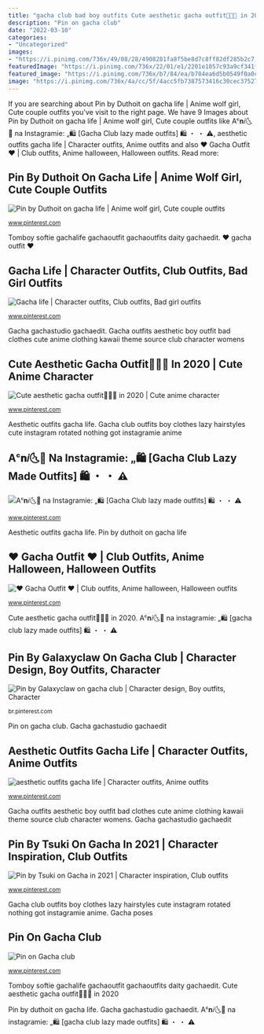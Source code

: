 ```yaml
---
title: "gacha club bad boy outfits Cute aesthetic gacha outfit🥴🤚🏻 in 2020"
description: "Pin on gacha club"
date: "2022-03-10"
categories:
- "Uncategorized"
images:
- "https://i.pinimg.com/736x/49/08/28/4908281fa8f5be8d7c8ff82df285b2c7.jpg"
featuredImage: "https://i.pinimg.com/736x/22/01/e1/2201e1057c93a9cf341fe29de77cc209.jpg"
featured_image: "https://i.pinimg.com/736x/b7/84/ea/b784ea6d5b0549f0a0cca73120d8f7db.jpg"
image: "https://i.pinimg.com/736x/4a/cc/5f/4acc5fb7387573416c30cec3752776cc.jpg"
---
```


If you are searching about Pin by Duthoit on gacha life | Anime wolf girl, Cute couple outfits you've visit to the right page. We have 9 Images about Pin by Duthoit on gacha life | Anime wolf girl, Cute couple outfits like Aᶜ𝐧𝑖🌜🌸 na Instagramie: „🛍 [Gacha Club lazy made outfits] 🛍 ・ ・ ⚠️, aesthetic outfits gacha life | Character outfits, Anime outfits and also ♥ Gacha Outfit ♥ | Club outfits, Anime halloween, Halloween outfits. Read more:

## Pin By Duthoit On Gacha Life | Anime Wolf Girl, Cute Couple Outfits

![Pin by Duthoit on gacha life | Anime wolf girl, Cute couple outfits](https://i.pinimg.com/736x/23/5a/ac/235aacb5984ee402945275ba1f7defb4.jpg "Gacha club outfits boy clothes lazy hairstyles cute instagram rotated nothing got instagramie anime")

<small>www.pinterest.com</small>

Tomboy softie gachalife gachaoutfit gachaoutfits daity gachaedit. ♥ gacha outfit ♥

## Gacha Life | Character Outfits, Club Outfits, Bad Girl Outfits

![Gacha life | Character outfits, Club outfits, Bad girl outfits](https://i.pinimg.com/736x/49/08/28/4908281fa8f5be8d7c8ff82df285b2c7.jpg "Gacha poses")

<small>www.pinterest.com</small>

Gacha gachastudio gachaedit. Gacha outfits aesthetic boy outfit bad clothes cute anime clothing kawaii theme source club character womens

## Cute Aesthetic Gacha Outfit🥴🤚🏻 In 2020 | Cute Anime Character

![Cute aesthetic gacha outfit🥴🤚🏻 in 2020 | Cute anime character](https://i.pinimg.com/736x/22/01/e1/2201e1057c93a9cf341fe29de77cc209.jpg "Pin by duthoit on gacha life")

<small>www.pinterest.com</small>

Aesthetic outfits gacha life. Gacha club outfits boy clothes lazy hairstyles cute instagram rotated nothing got instagramie anime

## Aᶜ𝐧𝑖🌜🌸 Na Instagramie: „🛍 [Gacha Club Lazy Made Outfits] 🛍 ・ ・ ⚠️

![Aᶜ𝐧𝑖🌜🌸 na Instagramie: „🛍 [Gacha Club lazy made outfits] 🛍 ・ ・ ⚠️](https://i.pinimg.com/736x/f1/91/e6/f191e621f6f99eaba8850ecb9d4efff6.jpg "Pin by duthoit on gacha life")

<small>www.pinterest.com</small>

Aesthetic outfits gacha life. Pin by duthoit on gacha life

## ♥ Gacha Outfit ♥ | Club Outfits, Anime Halloween, Halloween Outfits

![♥ Gacha Outfit ♥ | Club outfits, Anime halloween, Halloween outfits](https://i.pinimg.com/736x/4a/cc/5f/4acc5fb7387573416c30cec3752776cc.jpg "♥ gacha outfit ♥")

<small>www.pinterest.com</small>

Cute aesthetic gacha outfit🥴🤚🏻 in 2020. Aᶜ𝐧𝑖🌜🌸 na instagramie: „🛍 [gacha club lazy made outfits] 🛍 ・ ・ ⚠️

## Pin By Galaxyclaw On Gacha Club | Character Design, Boy Outfits, Character

![Pin by Galaxyclaw on gacha club | Character design, Boy outfits, Character](https://i.pinimg.com/originals/9e/0e/f8/9e0ef817d79e46cc54c1d8ba1784e769.jpg "Pin by galaxyclaw on gacha club")

<small>br.pinterest.com</small>

Pin on gacha club. Gacha gachastudio gachaedit

## Aesthetic Outfits Gacha Life | Character Outfits, Anime Outfits

![aesthetic outfits gacha life | Character outfits, Anime outfits](https://i.pinimg.com/736x/b7/84/ea/b784ea6d5b0549f0a0cca73120d8f7db.jpg "Aᶜ𝐧𝑖🌜🌸 na instagramie: „🛍 [gacha club lazy made outfits] 🛍 ・ ・ ⚠️")

<small>www.pinterest.com</small>

Gacha outfits aesthetic boy outfit bad clothes cute anime clothing kawaii theme source club character womens. Gacha gachastudio gachaedit

## Pin By Tsuki On Gacha In 2021 | Character Inspiration, Club Outfits

![Pin by Tsuki on Gacha in 2021 | Character inspiration, Club outfits](https://i.pinimg.com/736x/c6/73/44/c67344dd8818c0fc573e82de690f0f5c.jpg "Gacha club outfits boy clothes lazy hairstyles cute instagram rotated nothing got instagramie anime")

<small>www.pinterest.com</small>

Gacha club outfits boy clothes lazy hairstyles cute instagram rotated nothing got instagramie anime. Gacha poses

## Pin On Gacha Club

![Pin on Gacha club](https://i.pinimg.com/736x/11/9c/f0/119cf0f8e508fab6f8867cf8d84497f6.jpg "Cute aesthetic gacha outfit🥴🤚🏻 in 2020")

<small>www.pinterest.com</small>

Tomboy softie gachalife gachaoutfit gachaoutfits daity gachaedit. Cute aesthetic gacha outfit🥴🤚🏻 in 2020

Pin by duthoit on gacha life. Gacha gachastudio gachaedit. Aᶜ𝐧𝑖🌜🌸 na instagramie: „🛍 [gacha club lazy made outfits] 🛍 ・ ・ ⚠️

